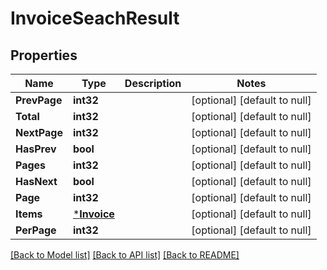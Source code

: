 # InvoiceSeachResult

## Properties
Name | Type | Description | Notes
------------ | ------------- | ------------- | -------------
**PrevPage** | **int32** |  | [optional] [default to null]
**Total** | **int32** |  | [optional] [default to null]
**NextPage** | **int32** |  | [optional] [default to null]
**HasPrev** | **bool** |  | [optional] [default to null]
**Pages** | **int32** |  | [optional] [default to null]
**HasNext** | **bool** |  | [optional] [default to null]
**Page** | **int32** |  | [optional] [default to null]
**Items** | [***Invoice**](Invoice.md) |  | [optional] [default to null]
**PerPage** | **int32** |  | [optional] [default to null]

[[Back to Model list]](../README.md#documentation-for-models) [[Back to API list]](../README.md#documentation-for-api-endpoints) [[Back to README]](../README.md)


